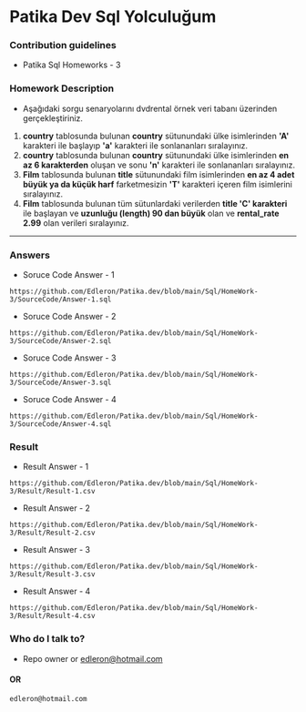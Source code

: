 # Patika Dev Sql Yolculuğum

### Contribution guidelines

* Patika Sql Homeworks - 3

### Homework Description

* Aşağıdaki sorgu senaryolarını dvdrental örnek veri tabanı üzerinden gerçekleştiriniz.

1. **country** tablosunda bulunan **country** sütunundaki ülke isimlerinden **'A'** karakteri ile başlayıp **'a'** karakteri ile sonlananları sıralayınız.
2. **country** tablosunda bulunan **country** sütunundaki ülke isimlerinden **en az 6 karakterden** oluşan ve sonu **'n'** karakteri ile sonlananları sıralayınız.
3. **Film**  tablosunda bulunan **title** sütunundaki film isimlerinden **en az 4 adet büyük ya da küçük harf** farketmesizin **'T'** karakteri içeren film isimlerini sıralayınız.
3. **Film**  tablosunda bulunan tüm sütunlardaki verilerden **title 'C' karakteri** ile başlayan ve **uzunluğu (length) 90 dan büyük** olan ve **rental_rate 2.99** olan verileri sıralayınız.
------

### Answers

* Soruce Code Answer - 1
```
https://github.com/Edleron/Patika.dev/blob/main/Sql/HomeWork-3/SourceCode/Answer-1.sql
```

* Soruce Code Answer - 2
```
https://github.com/Edleron/Patika.dev/blob/main/Sql/HomeWork-3/SourceCode/Answer-2.sql
```

* Soruce Code Answer - 3
```
https://github.com/Edleron/Patika.dev/blob/main/Sql/HomeWork-3/SourceCode/Answer-3.sql
```

* Soruce Code Answer - 4
```
https://github.com/Edleron/Patika.dev/blob/main/Sql/HomeWork-3/SourceCode/Answer-4.sql
```


### Result

* Result Answer - 1
```
https://github.com/Edleron/Patika.dev/blob/main/Sql/HomeWork-3/Result/Result-1.csv
```

* Result Answer - 2
```
https://github.com/Edleron/Patika.dev/blob/main/Sql/HomeWork-3/Result/Result-2.csv
```

* Result Answer - 3
```
https://github.com/Edleron/Patika.dev/blob/main/Sql/HomeWork-3/Result/Result-3.csv
```

* Result Answer - 4
```
https://github.com/Edleron/Patika.dev/blob/main/Sql/HomeWork-3/Result/Result-4.csv
```


### Who do I talk to?

* Repo owner or edleron@hotmail.com

#### OR 
``` 
edleron@hotmail.com 
```